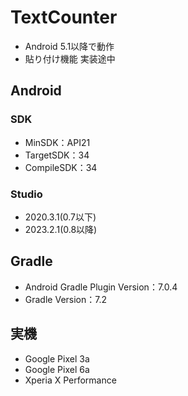 # TextCounter
- Android 5.1以降で動作
- 貼り付け機能 実装途中
## Android 
### SDK 
- MinSDK：API21
- TargetSDK：34
- CompileSDK：34
### Studio
- 2020.3.1(0.7以下)
- 2023.2.1(0.8以降)
## Gradle
- Android Gradle Plugin Version：7.0.4
- Gradle Version：7.2
## 実機
- Google Pixel 3a
- Google Pixel 6a
- Xperia X Performance
